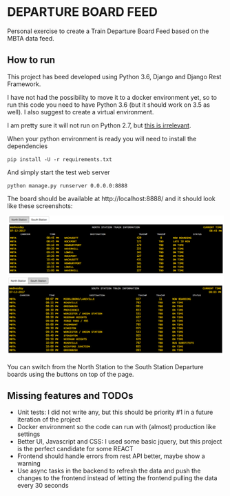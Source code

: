 # DEPARTURE BOARD FEED

Personal exercise to create a Train Departure Board Feed based on the MBTA data feed.

## How to run
This project has beed developed using Python 3.6, Django and Django Rest Framework.

I have not had the possibility to move it to a docker environment yet, so to run this code you need to have Python 3.6 (but it should work on 3.5 as well). I also suggest to create a virtual environment.

I am pretty sure it will not run on Python 2.7, but [this is irrelevant](https://twitter.com/giocalitri/status/865640292279500801).

When your python environment is ready you will need to install the dependencies
```
pip install -U -r requirements.txt
```
And simply start the test web server
```
python manage.py runserver 0.0.0.0:8888
```
The board should be available at http://localhost:8888/ and it should look like these screenshots:

![North](doc_images/north.png)
![South](doc_images/south.png)

You can switch from the North Station to the South Station Departure boards using the buttons on top of the page.

## Missing features and TODOs

* Unit tests: I did not write any, but this should be priority #1 in a future iteration of the project
* Docker environment so the code can run with (almost) production like settings
* Better UI, Javascript and CSS: I used some basic jquery, but this project is the perfect candidate for some REACT
* Frontend should handle errors from rest API better, maybe show a warning
* Use async tasks in the backend to refresh the data and push the changes to the frontend instead of letting the frontend pulling the data every 30 seconds
